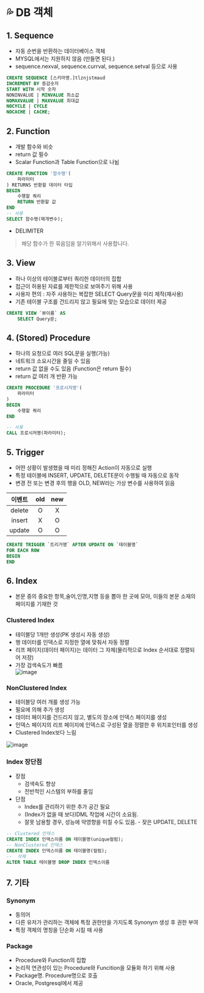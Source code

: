 # 💦 DB 객체

## 1. Sequence
- 자동 순번을 반환하는 데이터베이스 객체
- MYSQL에서는 지원하지 않음 (만들면 된다.)
- sequence.nexval, sequence.currval, sequence.setval 등으로 사용
```sql
CREATE SEQUENCE [스키마명.]tlznjstmaud
INCREMENT BY 증감숫자
START WITH 시작 숫자
NONINVALUE | MINVALUE 최소값
NOMAXVALUE | MAXVALUE 최대값
NOCYCLE | CYCLE
NOCACHE | CACHE;
```

## 2. Function
- 개발 함수와 비슷
- return 값 필수
- Scalar Function과 Table Function으로 나뉨
```sql
CREATE FUNCTION '함수명'(
    파라미터
) RETURNS 반환할 데이터 타입
BEGIN
    수행할 쿼리
    RETURN 반환할 값
END
-- 사용
SELECT 함수명(매개변수);
```
- DELIMITER
> 해당 함수가 한 묶음임을 알기위해서 사용합니다.

## 3. View
- 하나 이상의 테이블로부터 쿼리한 데이터의 집합
- 접근이 허용된 자료를 제한적으로 보여주기 위해 사용
- 사용자 편의 : 자주 사용하는 복잡한 SELECT Query문을 미리 제작(재사용)
- 기존 테이블 구조를 건드리지 않고 필요에 맞는 모습으로 데이터 제공
```sql
CREATE VIEW `뷰이름` AS
    SELECT Query문;
```

## 4. (Stored) Procedure
- 하나의 요청으로 여러 SQL문을 실행(가능)
- 네트워크 소요시간을 줄일 수 있음
- return 값 없을 수도 있음 (Function은 return 필수)
- return 값 여러 개 반환 가능
```sql
CREATE PROCEDURE '프로시저명'(
    파라미터
)
BEGIN
    수행할 쿼리
END

-- 사용
CALL 프로시저명(파라미터);
```
  
## 5. Trigger
- 어떤 상황이 발생했을 때 미리 정해진 Action이 자동으로 실행
- 특정 테이블에 INSERT, UPDATE, DELETE문이 수행될 때 자동으로 동작
- 변경 전 또는 변경 후의 행을 OLD, NEW라는 가상 변수를 사용하여 읽음  

|이벤트|old|new|
|:---:|:---:|:---:|
|delete|O|X|
|insert|X|O|
|update|O|O|
```sql
CREATE TRIGGER `트리거명` AFTER UPDATE ON `테이블명`
FOR EACH ROW
BEGIN
END
```
  
## 6. Index
- 본문 중의 중요한 항목,술어,인명,지명 등을 뽑아 한 곳에 모아, 이들의 본문 소재의 페이지를 기재한 것
### Clustered Index
- 테이블당 1개만 생성(PK 생성시 자동 생성)
- 행 데이터를 인덱스로 지정한 열에 맞춰서 자동 정렬
- 리프 페이지(데이터 페이지)는 데이터 그 자체(물리적으로 Index 순서대로 정렬되어 저장)  
- 가장 검색속도가 빠름  
![image](https://user-images.githubusercontent.com/71022555/174301039-72099a96-220d-41a3-8d12-7aac324c698f.png)  

### NonClustered Index
- 테이블당 여러 개를 생성 가능
- 필요에 의해 추가 생성
- 데이터 페이지를 건드리지 않고, 별도의 장소에 인덱스 페이지를 생성
- 인덱스 페이지의 리프 페이지에 인덱스로 구성된 열을 정렬한 후 위치포인터를 생성
- Clustered Index보다 느림  
  
![image](https://user-images.githubusercontent.com/71022555/174301252-c4ea4bbb-4679-4cf5-b62f-baa25fcd52c4.png)  
  
### Index 장단점
- 장점
    - 검색속도 향상
    - 전반적인 시스템의 부하를 줄임
- 단점
    - Index를 관리하기 위한 추가 공간 필요
    - (Index가 없을 때 보다)DML 작업에 시간이 소요됨.
    - 잘못 남용할 경우, 성능에 악영향을 미칠 수도 있음. - 잦은 UPDATE, DELETE

```sql
-- Clustered 인덱스
CREATE INDEX 인덱스이름 ON 테이블명(unique컬럼);
-- NonClustered 인덱스
CREATE INDEX 인덱스이름 ON 테이블명(컬럼);
--  삭제
ALTER TABLE 테이블명 DROP INDEX 인덱스이름
```
  
## 7. 기타
### Synonym
- 동의어
- 다른 유저가 관리하는 객체에 특정 권한만을 가지도록 Synonym 생성 후 권한 부여
- 특정 객체의 명칭을 단순화 시킬 때 사용
### Package
- Procedure와 Function의 집합
- 논리적 연관성이 있는 Procedure와 Funcition을 모듈화 하기 위해 사용
- Package명. Procedure명으로 호출
- Oracle, Postgresql에서 제공